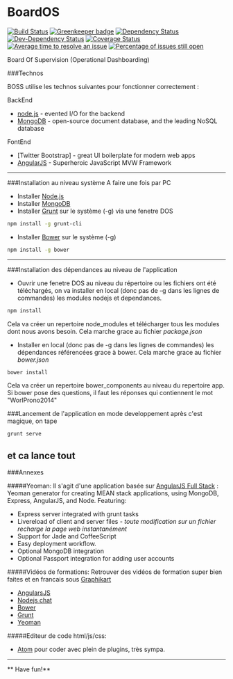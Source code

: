 
BoardOS
====
[![Build Status](https://travis-ci.org/wilsto/BoardOS.svg)](https://travis-ci.org/wilsto/BoardOS)
[![Greenkeeper badge](https://badges.greenkeeper.io/wilsto/BoardOS.svg)](https://greenkeeper.io/)
[![Dependency Status](https://img.shields.io/david/wilsto/BoardOS.svg)](https://david-dm.org/wilsto/BoardOS)
[![Dev-Dependency Status](https://img.shields.io/david/dev/wilsto/BoardOS.svg)](https://david-dm.org/wilsto/BoardOS#info=devDependencies)
[![Coverage Status](https://coveralls.io/repos/wilsto/BoardOS/badge.svg)](https://coveralls.io/r/wilsto/BoardOS)
[![Average time to resolve an issue](http://isitmaintained.com/badge/resolution/wilsto/boardos.svg?branch=develop)](http://isitmaintained.com/project/wilsto/boardos "Average time to resolve an issue")
[![Percentage of issues still open](http://isitmaintained.com/badge/open/wilsto/boardos.svg)](http://isitmaintained.com/project/wilsto/boardos "Percentage of issues still open")

Board Of Supervision
(Operational Dashboarding)

###Technos

BOSS utilise les technos suivantes pour fonctionner correctement :

BackEnd
* [node.js] - evented I/O for the backend
* [MongoDB] -  open-source document database, and the leading NoSQL database

FontEnd
* [Twitter Bootstrap] - great UI boilerplate for modern web apps
* [AngularJS] - Superheroic JavaScript MVW Framework

---

###Installation au niveau système
A faire une fois par PC

* Installer [Node.js]
* Installer [MongoDB]
* Installer [Grunt] sur le système (-g) via une fenetre DOS

```sh
npm install -g grunt-cli
```

* Installer [Bower] sur le système (-g)

```sh
npm install -g bower
```

---

###Installation des dépendances au niveau de l'application
* Ouvrir une fenetre DOS au niveau du répertoire ou les fichiers ont été téléchargés, on va installer en local (donc pas de -g dans les lignes de commandes) les modules nodejs et dependances.

```sh
npm install
```
Cela va créer un repertoire node_modules et télécharger tous les modules dont nous avons besoin. Cela marche grace au fichier *package.json*

* Installer en local (donc pas de -g dans les lignes de commandes) les dépendances référencées grace à bower. Cela marche grace au fichier _bower.json_

```sh
bower install
```
Cela va créer un repertoire bower_components au niveau du repertoire app. Si bower pose des questions, il faut les réponses qui contiennent le mot "WorlProno2014"


###Lancement de l'application en mode developpement
après c'est magique, on tape

```sh
grunt serve
```
et ca lance tout
---

###Annexes

#####Yeoman:
Il s'agit d'une application basée sur [AngularJS Full Stack] : Yeoman generator for creating MEAN stack applications, using MongoDB, Express, AngularJS, and Node. Featuring:
* Express server integrated with grunt tasks
* Livereload of client and server files - _toute modification sur un fichier recharge la page web instantanément_
* Support for Jade and CoffeeScript
* Easy deployment workflow.
* Optional MongoDB integration
* Optional Passport integration for adding user accounts

#####Vidéos de formations:
Retrouver des vidéos de formation super bien faites et en francais sous [Graphikart](http://www.grafikart.fr)
* [AngularsJS](http://www.grafikart.fr/formation/angularjs)
* [Nodejs chat](http://www.grafikart.fr/tutoriels/nodejs/nodejs-socketio-tchat-366)
* [Bower](http://www.grafikart.fr/tutoriels/javascript/bower-474)
* [Grunt](http://www.grafikart.fr/tutoriels/grunt/grunt-introduction-470)
* [Yeoman](http://www.grafikart.fr/tutoriels/internet/yeoman-475)

#####Editeur de code html/js/css:
* [Atom] pour coder avec plein de plugins, très sympa.

---

** Have fun!**

[AngularJS Full Stack]:https://github.com/DaftMonk/generator-angular-fullstack

[Node.js]:http://nodejs.org
[MongoDB]:http://www.mongodb.org/

[AngularJS]:http://gruntjs.com/
[Bootstrap]:http://getbootstrap.com//
[Grunt]:http://gruntjs.com/
[Bower]:http://bower.io/
[Atom]:https://atom.io/
